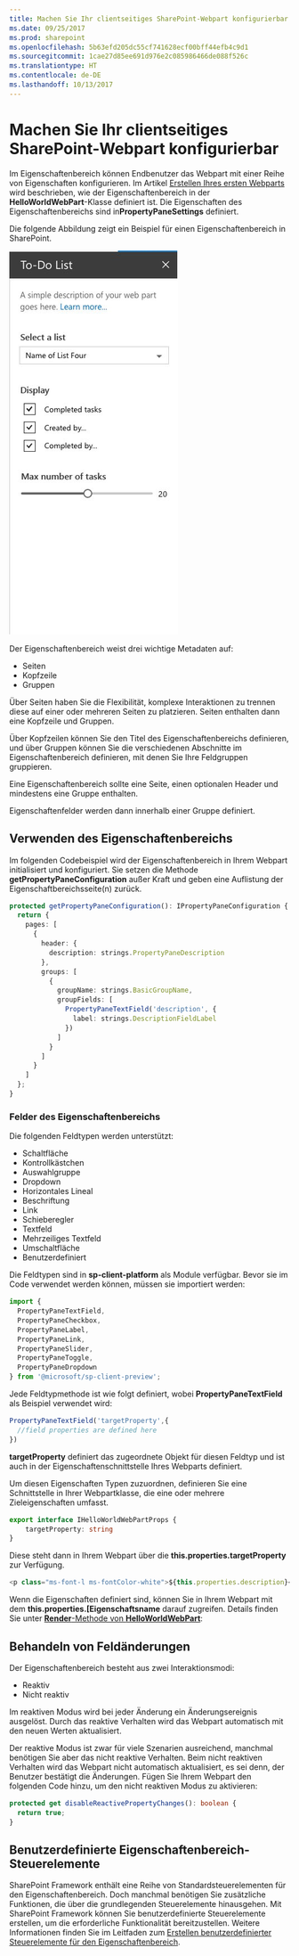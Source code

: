 ```yaml
---
title: Machen Sie Ihr clientseitiges SharePoint-Webpart konfigurierbar
ms.date: 09/25/2017
ms.prod: sharepoint
ms.openlocfilehash: 5b63efd205dc55cf741628ecf00bff44efb4c9d1
ms.sourcegitcommit: 1cae27d85ee691d976e2c085986466de088f526c
ms.translationtype: HT
ms.contentlocale: de-DE
ms.lasthandoff: 10/13/2017
---
```

# <a name="make-your-sharepoint-client-side-web-part-configurable"></a>Machen Sie Ihr clientseitiges SharePoint-Webpart konfigurierbar

Im Eigenschaftenbereich können Endbenutzer das Webpart mit einer Reihe von Eigenschaften konfigurieren. Im Artikel [Erstellen Ihres ersten Webparts](../get-started/build-a-hello-world-web-part.md) wird beschrieben, wie der Eigenschaftenbereich in der **HelloWorldWebPart**-Klasse definiert ist. Die Eigenschaften des Eigenschaftenbereichs sind in**PropertyPaneSettings** definiert.

Die folgende Abbildung zeigt ein Beispiel für einen Eigenschaftenbereich in SharePoint.

![Beispiel für Eigenschaftenbereich](../../../images/property-pane-example.png)

Der Eigenschaftenbereich weist drei wichtige Metadaten auf:

* Seiten
* Kopfzeile
* Gruppen

Über Seiten haben Sie die Flexibilität, komplexe Interaktionen zu trennen diese auf einer oder mehreren Seiten zu platzieren. Seiten enthalten dann eine Kopfzeile und Gruppen.

Über Kopfzeilen können Sie den Titel des Eigenschaftenbereichs definieren, und über Gruppen können Sie die verschiedenen Abschnitte im Eigenschaftenbereich definieren, mit denen Sie Ihre Feldgruppen gruppieren. 

Eine Eigenschaftenbereich sollte eine Seite, einen optionalen Header und mindestens eine Gruppe enthalten.

Eigenschaftenfelder werden dann innerhalb einer Gruppe definiert. 

## <a name="using-the-property-pane"></a>Verwenden des Eigenschaftenbereichs

Im folgenden Codebeispiel wird der Eigenschaftenbereich in Ihrem Webpart initialisiert und konfiguriert. Sie setzen die Methode **getPropertyPaneConfiguration** außer Kraft und geben eine Auflistung der Eigenschaftbereichsseite(n) zurück.

```ts
protected getPropertyPaneConfiguration(): IPropertyPaneConfiguration {
  return {
    pages: [
      {
        header: {
          description: strings.PropertyPaneDescription
        },
        groups: [
          {
            groupName: strings.BasicGroupName,
            groupFields: [
              PropertyPaneTextField('description', {
                label: strings.DescriptionFieldLabel
              })
            ]
          }
        ]
      }
    ]
  };
}
```

### <a name="property-pane-fields"></a>Felder des Eigenschaftenbereichs

Die folgenden Feldtypen werden unterstützt:

* Schaltfläche
* Kontrollkästchen
* Auswahlgruppe
* Dropdown
* Horizontales Lineal
* Beschriftung
* Link
* Schieberegler
* Textfeld
* Mehrzeiliges Textfeld
* Umschaltfläche
* Benutzerdefiniert

Die Feldtypen sind in **sp-client-platform** als Module verfügbar. Bevor sie im Code verwendet werden können, müssen sie importiert werden:

```ts
import {
  PropertyPaneTextField,
  PropertyPaneCheckbox,
  PropertyPaneLabel,
  PropertyPaneLink,
  PropertyPaneSlider,
  PropertyPaneToggle,
  PropertyPaneDropdown
} from '@microsoft/sp-client-preview';
```

Jede Feldtypmethode ist wie folgt definiert, wobei **PropertyPaneTextField** als Beispiel verwendet wird:

```ts
PropertyPaneTextField('targetProperty',{
  //field properties are defined here
})
```

**targetProperty** definiert das zugeordnete Objekt für diesen Feldtyp und ist auch in der Eigenschaftenschnittstelle Ihres Webparts definiert.

Um diesen Eigenschaften Typen zuzuordnen, definieren Sie eine Schnittstelle in Ihrer Webpartklasse, die eine oder mehrere Zieleigenschaften umfasst.

```ts
export interface IHelloWorldWebPartProps {
    targetProperty: string
}
```

Diese steht dann in Ihrem Webpart über die **this.properties.targetProperty** zur Verfügung.

```ts
<p class="ms-font-l ms-fontColor-white">${this.properties.description}</p>
```

Wenn die Eigenschaften definiert sind, können Sie in Ihrem Webpart mit dem **this.properties.[Eigenschaftsname** darauf zugreifen. Details finden Sie unter [**Render**-Methode von **HelloWorldWebPart**](../get-started/build-a-hello-world-web-part.md#web-part-render-method):

## <a name="handling-field-changes"></a>Behandeln von Feldänderungen

Der Eigenschaftenbereich besteht aus zwei Interaktionsmodi:

* Reaktiv
* Nicht reaktiv

Im reaktiven Modus wird bei jeder Änderung ein Änderungsereignis ausgelöst. Durch das reaktive Verhalten wird das Webpart automatisch mit den neuen Werten aktualisiert.

Der reaktive Modus ist zwar für viele Szenarien ausreichend, manchmal benötigen Sie aber das nicht reaktive Verhalten. Beim nicht reaktiven Verhalten wird das Webpart nicht automatisch aktualisiert, es sei denn, der Benutzer bestätigt die Änderungen. Fügen Sie Ihrem Webpart den folgenden Code hinzu, um den nicht reaktiven Modus zu aktivieren:

```ts 
protected get disableReactivePropertyChanges(): boolean { 
  return true; 
}
```

## <a name="custom-property-pane-controls"></a>Benutzerdefinierte Eigenschaftenbereich-Steuerelemente

SharePoint Framework enthält eine Reihe von Standardsteuerelementen für den Eigenschaftenbereich. Doch manchmal benötigen Sie zusätzliche Funktionen, die über die grundlegenden Steuerelemente hinausgehen. Mit SharePoint Framework können Sie benutzerdefinierte Steuerelemente erstellen, um die erforderliche Funktionalität bereitzustellen. Weitere Informationen finden Sie im Leitfaden zum [Erstellen benutzerdefinierter Steuerelemente für den Eigenschaftenbereich](../guidance/build-custom-property-pane-controls.md).
